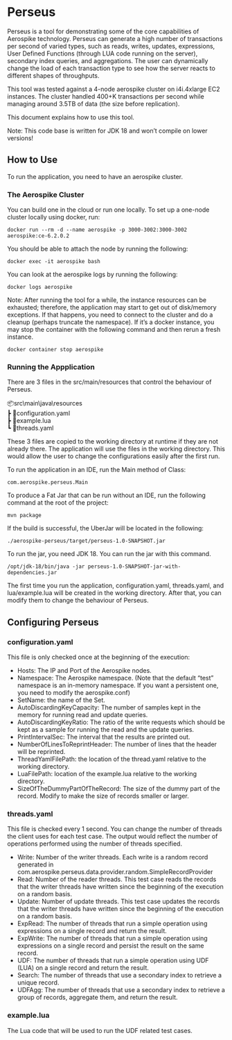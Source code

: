 # Perseus
Perseus is a tool for demonstrating some of the core capabilities of Aerospike technology. Perseus can generate a high number of transactions per second of varied types, such as reads, writes, updates, expressions, User Defined Functions (through LUA code running on the server), secondary index queries, and aggregations. The user can dynamically change the load of each transaction type to see how the server reacts to different shapes of throughputs. 

This tool was tested against a 4-node aerospike cluster on i4i.4xlarge EC2 instances. The cluster handled 400+K transactions per second while managing around 3.5TB of data (the size before replication). 

This document explains how to use this tool.

Note: This code base is written for JDK 18 and won’t compile on lower versions!

## How to Use

To run the application, you need to have an aerospike cluster. 

### The Aerospike Cluster
You can build one in the cloud or run one locally. To set up a one-node cluster locally using docker, run: 

```docker run --rm -d --name aerospike -p 3000-3002:3000-3002 aerospike:ce-6.2.0.2```

You should be able to attach the node by running the following:

```docker exec -it aerospike bash ```

You can look at the aerospike logs by running the following:

```docker logs aerospike```

Note: After running the tool for a while, the instance resources can be exhausted; therefore, the application may start to get out of disk/memory exceptions. If that happens, you need to connect to the cluster and do a cleanup (perhaps truncate the namespace). If it’s a docker instance, you may stop the container with the following command and then rerun a fresh instance. 

```docker container stop aerospike```

### Running the Appplication
There are 3 files in the src/main/resources that control the behaviour of Perseus. 

📦src\main\java\resources\
┣ 📜configuration.yaml\
┣ 📜example.lua\
┗ 📜threads.yaml

These 3 files are copied to the working directory at runtime if they are not already there. The application will use the files in the working directory. This would allow the user to change the configurations easily after the first run. 

To run the application in an IDE, run the Main method of Class:

```com.aerospike.perseus.Main```

To produce a Fat Jar that can be run without an IDE, run the following command at the root of the project:

```mvn package```
 
If the build is successful, the UberJar will be located in the following:

```./aerospike-perseus/target/perseus-1.0-SNAPSHOT.jar```

To run the jar, you need JDK 18. You can run the jar with this command.

```/opt/jdk-18/bin/java -jar perseus-1.0-SNAPSHOT-jar-with-dependencies.jar ```

The first time you run the application, configuration.yaml, threads.yaml, and lua/example.lua will be created in the working directory. After that, you can modify them to change the behaviour of Perseus.

## Configuring Perseus
### configuration.yaml
This file is only checked once at the beginning of the execution:
- Hosts: The IP and Port of the Aerospike nodes.
- Namespace: The Aerospike namespace. (Note that the default “test” namespace is an in-memory namespace. If you want a persistent one, you need to modify the aerospike.conf) 
- SetName: the name of the Set. 
- AutoDiscardingKeyCapacity: The number of samples kept in the memory for running read and update queries. 
- AutoDiscardingKeyRatio: The ratio of the write requests which should be kept as a sample for running the read and the update queries. 
- PrintIntervalSec: The interval that the results are printed out. 
- NumberOfLinesToReprintHeader: The number of lines that the header will be reprinted. 
- ThreadYamlFilePath: the location of the thread.yaml relative to the working directory. 
- LuaFilePath: location of the example.lua relative to the working directory. 
- SizeOfTheDummyPartOfTheRecord: The size of the dummy part of the record. Modify to make the size of records smaller or larger. 

### threads.yaml
This file is checked every 1 second. You can change the number of threads the client uses for each test case. The output would reflect the number of operations performed using the number of threads specified.
- Write: Number of the writer threads. Each write is a random record generated in com.aerospike.perseus.data.provider.random.SimpleRecordProvider
- Read: Number of the reader threads. This test case reads the records that the writer threads have written since the beginning of the execution on a random basis. 
- Update: Number of update threads. This test case updates the records that the writer threads have written since the beginning of the execution on a random basis. 
- ExpRead: The number of threads that run a simple operation using expressions on a single record and return the result.
- ExpWrite: The number of threads that run a simple operation using expressions on a single record and persist the result on the same record.
- UDF: The number of threads that run a simple operation using UDF (LUA) on a single record and return the result.
- Search: The number of threads that use a secondary index to retrieve a unique record. 
- UDFAgg: The number of threads that use a secondary index to retrieve a group of records, aggregate them, and return the result. 

### example.lua
The Lua code that will be used to run the UDF related test cases.
